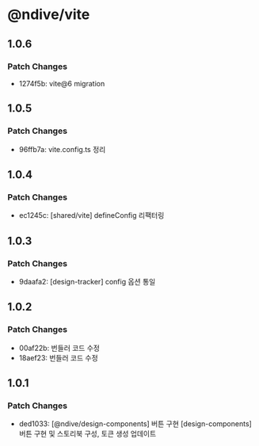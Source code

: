 # @ndive/vite

## 1.0.6

### Patch Changes

- 1274f5b: vite@6 migration

## 1.0.5

### Patch Changes

- 96ffb7a: vite.config.ts 정리

## 1.0.4

### Patch Changes

- ec1245c: [shared/vite] defineConfig 리팩터링

## 1.0.3

### Patch Changes

- 9daafa2: [design-tracker] config 옵션 통일

## 1.0.2

### Patch Changes

- 00af22b: 번들러 코드 수정
- 18aef23: 번들러 코드 수정

## 1.0.1

### Patch Changes

- ded1033: [@ndive/design-components] 버튼 구현
    [design-components] 버튼 구현 및 스토리북 구성, 토큰 생성 업데이트
